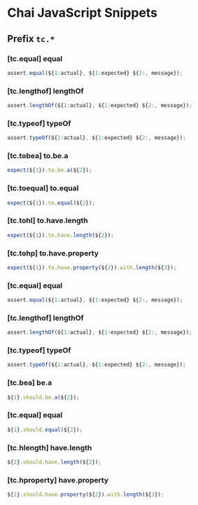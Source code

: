 # Chai JavaScript Snippets

## Prefix `tc.*`

### [tc.equal] equal

```javascript
assert.equal(${1:actual}, ${1:expected} ${2:, message});
```

### [tc.lengthof] lengthOf

```javascript
assert.lengthOf(${1:actual}, ${1:expected} ${2:, message});
```

### [tc.typeof] typeOf

```javascript
assert.typeOf(${1:actual}, ${1:expected} ${2:, message});
```

### [tc.tobea] to.be.a

```javascript
expect(${1}).to.be.a(${2});
```

### [tc.toequal] to.equal

```javascript
expect(${1}).to.equal(${2});
```

### [tc.tohl] to.have.length

```javascript
expect(${1}).to.have.length(${2});
```

### [tc.tohp] to.have.property

```javascript
expect(${1}).to.have.property(${2}).with.length(${3});
```

### [tc.equal] equal

```javascript
assert.equal(${1:actual}, ${1:expected} ${2:, message});
```

### [tc.lengthof] lengthOf

```javascript
assert.lengthOf(${1:actual}, ${1:expected} ${2:, message});
```

### [tc.typeof] typeOf

```javascript
assert.typeOf(${1:actual}, ${1:expected} ${2:, message});
```

### [tc.bea] be.a

```javascript
${1}.should.be.a(${2});
```

### [tc.equal] equal

```javascript
${1}.should.equal(${2});
```

### [tc.hlength] have.length

```javascript
${1}.should.have.length(${2});
```

### [tc.hproperty] have.property

```javascript
${1}.should.have.property(${2}).with.length(${3});
```
